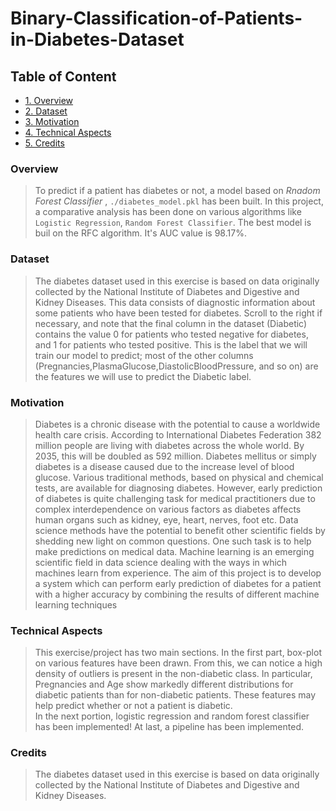 # Binary-Classification-of-Patients-in-Diabetes-Dataset

## Table of Content
<ul>
  <li>
    <a href="#Overview">
      <span>1. Overview</span>
    </a>
  </li>
  <li>
    <a href="#Dataset">
      <span>2. Dataset</span>
    </a>
  </li>
  <li>
    <a href="#Motivation">
      <span>3. Motivation</span>
    </a>
  </li>
  <li>
    <a href="#Aspects">
      <span>4. Technical Aspects</span>
    </a>
  </li>
  <li>
    <a href="#Credits">
      <span>5. Credits</span>
    </a>
  </li>
   
</ul>

<h3>
  <span id="Overview">Overview</span>
</h3>

> To predict if a patient has diabetes or not, a model based on *Rnadom Forest Classifier* , `./diabetes_model.pkl` has been built. In this project, a comparative analysis has been done on various algorithms like `Logistic Regression`, `Random Forest Classifier`. The best model is buil on the RFC algorithm. It's AUC value is 98.17%.

<h3>
  <span id="Dataset">Dataset</span>
</h3>

> The diabetes dataset used in this exercise is based on data originally collected by the National Institute of Diabetes and Digestive and Kidney Diseases. This data consists of diagnostic information about some patients who have been tested for diabetes. Scroll to the right if necessary, and note that the final column in the dataset (Diabetic) contains the value 0 for patients who tested negative for diabetes, and 1 for patients who tested positive. This is the label that we will train our model to predict; most of the other columns (Pregnancies,PlasmaGlucose,DiastolicBloodPressure, and so on) are the features we will use to predict the Diabetic label.

<h3>
  <span id="Motivation">Motivation</span>
</h3>

> Diabetes is a chronic disease with the potential to cause a worldwide health care crisis. According to International Diabetes Federation 382 million people are living with diabetes across the whole world. By 2035, this will be doubled as 592 million. Diabetes mellitus or simply diabetes is a disease caused due to the increase level of blood glucose. Various traditional methods, based on physical and chemical tests, are available for diagnosing diabetes. However, early prediction of diabetes is quite challenging task for medical practitioners due to complex interdependence on various factors as diabetes affects human organs such as kidney, eye, heart, nerves, foot etc. Data science methods have the potential to benefit other scientific fields by shedding new light on common questions. One such task is to help make predictions on medical data. Machine learning is an emerging scientific field in data science dealing with the ways in which machines learn from experience. The aim of this project is to develop a system which can perform early prediction of diabetes for a patient with a higher accuracy by combining the results of different machine learning techniques

<h3>
  <span id="Aspects">Technical Aspects</span>
</h3>

> This exercise/project has two main sections. In the first part, box-plot on various features have been drawn. From this, we can notice a high density of outliers is present in the non-diabetic class.  In particular, Pregnancies and Age show markedly different distributions for diabetic patients than for non-diabetic patients. These features may help predict whether or not a patient is diabetic.<br>In the next portion, logistic regression and random forest classifier has been implemented! At last, a pipeline has been implemented.

<h3>
  <span id="Credits">Credits</span>
</h3>

> The diabetes dataset used in this exercise is based on data originally collected by the National Institute of Diabetes and Digestive and Kidney Diseases.
